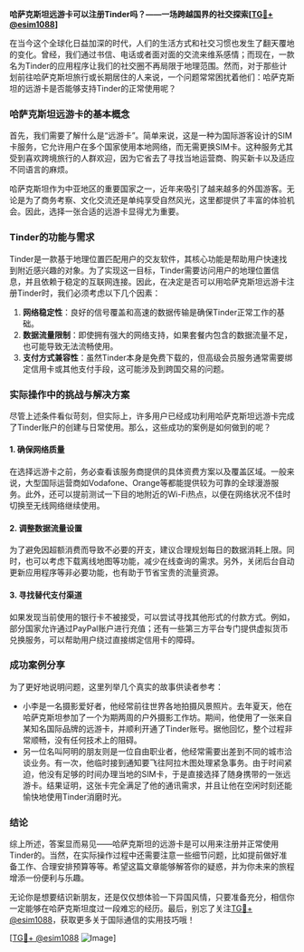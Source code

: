 **哈萨克斯坦远游卡可以注册Tinder吗？——一场跨越国界的社交探索[[TG💪+ @esim1088](https://t.me/s/esim1088)]**

在当今这个全球化日益加深的时代，人们的生活方式和社交习惯也发生了翻天覆地的变化。曾经，我们通过书信、电话或者面对面的交流来维系感情；而现在，一款名为Tinder的应用程序让我们的社交圈不再局限于地理范围。然而，对于那些计划前往哈萨克斯坦旅行或长期居住的人来说，一个问题常常困扰着他们：哈萨克斯坦的远游卡是否能够支持Tinder的正常使用呢？

### 哈萨克斯坦远游卡的基本概念

首先，我们需要了解什么是“远游卡”。简单来说，这是一种为国际游客设计的SIM卡服务，它允许用户在多个国家使用本地网络，而无需更换SIM卡。这种服务尤其受到喜欢跨境旅行的人群欢迎，因为它省去了寻找当地运营商、购买新卡以及适应不同语言的麻烦。

哈萨克斯坦作为中亚地区的重要国家之一，近年来吸引了越来越多的外国游客。无论是为了商务考察、文化交流还是单纯享受自然风光，这里都提供了丰富的体验机会。因此，选择一张合适的远游卡显得尤为重要。

### Tinder的功能与需求

Tinder是一款基于地理位置匹配用户的交友软件，其核心功能是帮助用户快速找到附近感兴趣的对象。为了实现这一目标，Tinder需要访问用户的地理位置信息，并且依赖于稳定的互联网连接。因此，在决定是否可以用哈萨克斯坦远游卡注册Tinder时，我们必须考虑以下几个因素：

1. **网络稳定性**：良好的信号覆盖和高速的数据传输是确保Tinder正常工作的基础。
2. **数据流量限制**：即使拥有强大的网络支持，如果套餐内包含的数据流量不足，也可能导致无法流畅使用。
3. **支付方式兼容性**：虽然Tinder本身是免费下载的，但高级会员服务通常需要绑定信用卡或其他支付手段，这可能涉及到跨国交易的问题。

### 实际操作中的挑战与解决方案

尽管上述条件看似苛刻，但实际上，许多用户已经成功利用哈萨克斯坦远游卡完成了Tinder账户的创建与日常使用。那么，这些成功的案例是如何做到的呢？

#### 1. 确保网络质量
在选择远游卡之前，务必查看该服务商提供的具体资费方案以及覆盖区域。一般来说，大型国际运营商如Vodafone、Orange等都能提供较为可靠的全球漫游服务。此外，还可以提前测试一下目的地附近的Wi-Fi热点，以便在网络状况不佳时切换至无线网络继续使用。

#### 2. 调整数据流量设置
为了避免因超额消费而导致不必要的开支，建议合理规划每日的数据消耗上限。同时，也可以考虑下载离线地图等功能，减少在线查询的需求。另外，关闭后台自动更新应用程序等非必要功能，也有助于节省宝贵的流量资源。

#### 3. 寻找替代支付渠道
如果发现当前使用的银行卡不被接受，可以尝试寻找其他形式的付款方式。例如，部分国家允许通过PayPal账户进行充值；还有一些第三方平台专门提供虚拟货币兑换服务，可以帮助用户绕过直接绑定信用卡的障碍。

### 成功案例分享

为了更好地说明问题，这里列举几个真实的故事供读者参考：
- 小李是一名摄影爱好者，他经常前往世界各地拍摄风景照片。去年夏天，他在哈萨克斯坦参加了一个为期两周的户外摄影工作坊。期间，他使用了一张来自某知名国际品牌的远游卡，并顺利开通了Tinder账号。据他回忆，整个过程非常顺畅，没有任何技术上的阻碍。
- 另一位名叫阿明的朋友则是一位自由职业者，他经常需要出差到不同的城市洽谈业务。有一次，他临时接到通知要飞往阿拉木图处理紧急事务。由于时间紧迫，他没有足够的时间办理当地的SIM卡，于是直接选择了随身携带的一张远游卡。结果证明，这张卡完全满足了他的通讯需求，并且让他在空闲时刻还能愉快地使用Tinder消磨时光。

### 结论

综上所述，答案显而易见——哈萨克斯坦的远游卡是可以用来注册并正常使用Tinder的。当然，在实际操作过程中还需要注意一些细节问题，比如提前做好准备工作、合理安排预算等等。希望这篇文章能够解答你的疑惑，并为你未来的旅程增添一份便利与乐趣。

无论你是想要结识新朋友，还是仅仅想体验一下异国风情，只要准备充分，相信你一定能够在哈萨克斯坦度过一段难忘的经历。最后，别忘了关注[TG💪+ @esim1088](https://t.me/s/esim1088)，获取更多关于国际通信的实用技巧哦！

[[TG💪+ @esim1088](https://t.me/s/esim1088) ![Image](https://i.postimg.cc/4NQfJmqS/Snipaste-2025-05-13-00-14-12.png)]